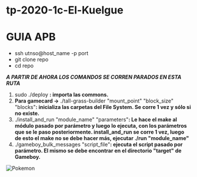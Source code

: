 # tp-2020-1c-El-Kuelgue
# **GUIA APB**

- ssh utnso@host_name -p port
- git clone repo
- cd repo

***A PARTIR DE AHORA LOS COMANDOS SE CORREN PARADOS EN ESTA RUTA***
1. sudo ./deploy **: importa las commons.**
2. **Para gamecard ->** ./tall-grass-builder "mount_point" "block_size" "blocks"**: inicializa las carpetas del File System. Se corre 1 vez y sólo si no existe.**
3. ./install_and_run "module_name" "parameters"**: Le hace el make al módulo pasado por parámetro y luego lo ejecuta, con los parámetros que se le paso posteriormente. install_and_run se corre 1 vez, luego de esto el make no se debe hacer más, ejecutar ./run "module_name"**
4. ./gameboy_bulk_messages "script_file"**: ejecuta el script pasado por parámetro. El mismo se debe encontrar en el directorio "target" de Gameboy.**


![Pokemon](https://rtvc-assets-radionica3.s3.amazonaws.com/s3fs-public/styles/image_750x424/public/senalradionica/articulo-noticia/galeriaimagen/pokemonfront.jpg)
